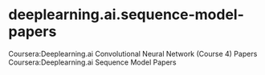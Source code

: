 # deeplearning.ai.sequence-model-papers

Coursera:Deeplearning.ai Convolutional Neural Network (Course 4) Papers
Coursera:Deeplearning.ai Sequence Model Papers
